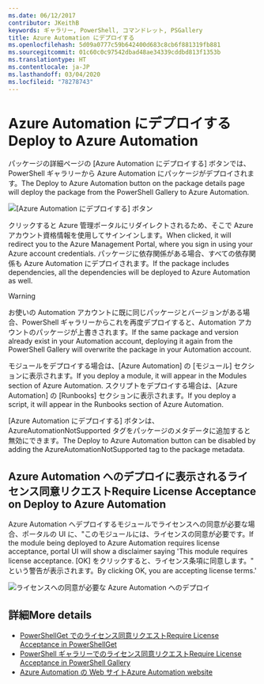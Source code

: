 ```yaml
---
ms.date: 06/12/2017
contributor: JKeithB
keywords: ギャラリー, PowerShell, コマンドレット, PSGallery
title: Azure Automation にデプロイする
ms.openlocfilehash: 5d09a0777c59b642400d683c8cb6f881319fb881
ms.sourcegitcommit: 01c60c0c97542dbad48ae34339cddbd813f1353b
ms.translationtype: HT
ms.contentlocale: ja-JP
ms.lasthandoff: 03/04/2020
ms.locfileid: "78278743"
---
```

# <a name="deploy-to-azure-automation"></a><span data-ttu-id="af8ba-103">Azure Automation にデプロイする</span><span class="sxs-lookup"><span data-stu-id="af8ba-103">Deploy to Azure Automation</span></span>

<span data-ttu-id="af8ba-104">パッケージの詳細ページの [Azure Automation にデプロイする] ボタンでは、PowerShell ギャラリーから Azure Automation にパッケージがデプロイされます。</span><span class="sxs-lookup"><span data-stu-id="af8ba-104">The Deploy to Azure Automation button on the package details page will deploy the package from the PowerShell Gallery to Azure Automation.</span></span>

![[Azure Automation にデプロイする] ボタン](media/deploy-to-azure-automation/DeployToAzureAutomationButton.png)

<span data-ttu-id="af8ba-106">クリックすると Azure 管理ポータルにリダイレクトされるため、そこで Azure アカウント資格情報を使用してサインインします。</span><span class="sxs-lookup"><span data-stu-id="af8ba-106">When clicked, it will redirect you to the Azure Management Portal, where you sign in using your Azure account credentials.</span></span>
<span data-ttu-id="af8ba-107">パッケージに依存関係がある場合、すべての依存関係も Azure Automation にデプロイされます。</span><span class="sxs-lookup"><span data-stu-id="af8ba-107">If the package includes dependencies, all the dependencies will be deployed to Azure Automation as well.</span></span>

> [!WARNING]
> <span data-ttu-id="af8ba-108">お使いの Automation アカウントに既に同じパッケージとバージョンがある場合、PowerShell ギャラリーからこれを再度デプロイすると、Automation アカウントのパッケージが上書きされます。</span><span class="sxs-lookup"><span data-stu-id="af8ba-108">If the same package and version already exist in your Automation account, deploying it again from the PowerShell Gallery will overwrite the package in your Automation account.</span></span>

<span data-ttu-id="af8ba-109">モジュールをデプロイする場合は、[Azure Automation] の [モジュール] セクションに表示されます。</span><span class="sxs-lookup"><span data-stu-id="af8ba-109">If you deploy a module, it will appear in the Modules section of Azure Automation.</span></span>  <span data-ttu-id="af8ba-110">スクリプトをデプロイする場合は、[Azure Automation] の [Runbooks] セクションに表示されます。</span><span class="sxs-lookup"><span data-stu-id="af8ba-110">If you deploy a script, it will appear in the Runbooks section of Azure Automation.</span></span>

<span data-ttu-id="af8ba-111">[Azure Automation にデプロイする] ボタンは、AzureAutomationNotSupported タグをパッケージのメタデータに追加すると無効にできます。</span><span class="sxs-lookup"><span data-stu-id="af8ba-111">The Deploy to Azure Automation button can be disabled by adding the AzureAutomationNotSupported tag to the package metadata.</span></span>

## <a name="require-license-acceptance-on-deploy-to-azure-automation"></a><span data-ttu-id="af8ba-112">Azure Automation へのデプロイに表示されるライセンス同意リクエスト</span><span class="sxs-lookup"><span data-stu-id="af8ba-112">Require License Acceptance on Deploy to Azure Automation</span></span>

<span data-ttu-id="af8ba-113">Azure Automation へデプロイするモジュールでライセンスへの同意が必要な場合、ポータルの UI に、"このモジュールには、ライセンスの同意が必要です。</span><span class="sxs-lookup"><span data-stu-id="af8ba-113">If the module being deployed to Azure Automation requires license acceptance, portal UI will show a disclaimer saying 'This module requires license acceptance.</span></span> <span data-ttu-id="af8ba-114">[OK] をクリックすると、ライセンス条項に同意します。" という警告が表示されます。</span><span class="sxs-lookup"><span data-stu-id="af8ba-114">By clicking OK, you are accepting license terms.'</span></span>

![ライセンスへの同意が必要な Azure Automation へのデプロイ](media/deploy-to-azure-automation/DeployToAzureAutomationRequireLicenseAcceptanceDisclaimer.png)

## <a name="more-details"></a><span data-ttu-id="af8ba-116">詳細</span><span class="sxs-lookup"><span data-stu-id="af8ba-116">More details</span></span>

- [<span data-ttu-id="af8ba-117">PowerShellGet でのライセンス同意リクエスト</span><span class="sxs-lookup"><span data-stu-id="af8ba-117">Require License Acceptance in PowerShellGet</span></span>](../../concepts/module-license-acceptance.md)
- [<span data-ttu-id="af8ba-118">PowerShell ギャラリーでのライセンス同意リクエスト</span><span class="sxs-lookup"><span data-stu-id="af8ba-118">Require License Acceptance in PowerShell Gallery</span></span>](packages-that-require-license-acceptance.md)
- [<span data-ttu-id="af8ba-119">Azure Automation の Web サイト</span><span class="sxs-lookup"><span data-stu-id="af8ba-119">Azure Automation website</span></span>](https://azure.microsoft.com/services/automation/)
